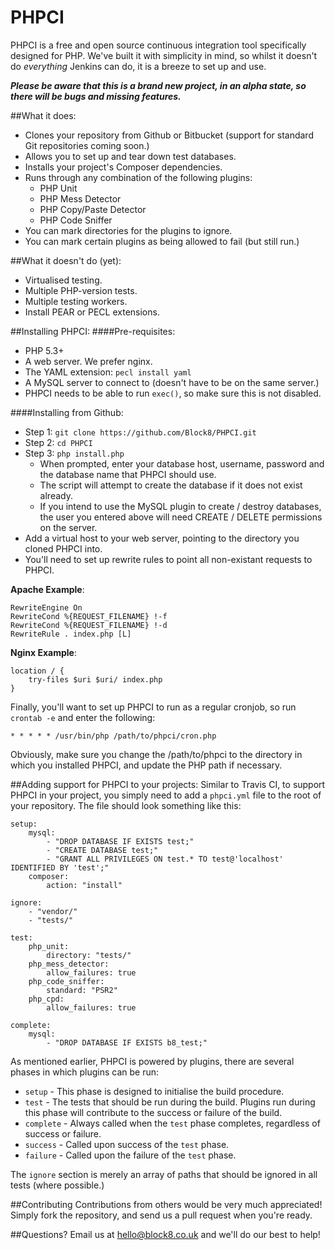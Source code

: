 PHPCI
=====

PHPCI is a free and open source continuous integration tool specifically designed for PHP. We've  built it with simplicity in mind, so whilst it doesn't do *everything* Jenkins can do, it is a breeze to set up and use.

_**Please be aware that this is a brand new project, in an alpha state, so there will be bugs and missing features.**_

##What it does:
* Clones your repository from Github or Bitbucket (support for standard Git repositories coming soon.)
* Allows you to set up and tear down test databases.
* Installs your project's Composer dependencies.
* Runs through any combination of the following plugins:
	* PHP Unit
	* PHP Mess Detector
	* PHP Copy/Paste Detector
	* PHP Code Sniffer
* You can mark directories for the plugins to ignore.
* You can mark certain plugins as being allowed to fail (but still run.)

##What it doesn't do (yet):
* Virtualised testing.
* Multiple PHP-version tests.
* Multiple testing workers.
* Install PEAR or PECL extensions.

##Installing PHPCI:
####Pre-requisites:
* PHP 5.3+
* A web server. We prefer nginx.
* The YAML extension: `pecl install yaml`
* A MySQL server to connect to (doesn't have to be on the same server.)
* PHPCI needs to be able to run `exec()`, so make sure this is not disabled.


####Installing from Github:
* Step 1: `git clone https://github.com/Block8/PHPCI.git`
* Step 2: `cd PHPCI`
* Step 3: `php install.php`
	* When prompted, enter your database host, username, password and the database name that PHPCI should use.
	* The script will attempt to create the database if it does not exist already.
	* If you intend to use the MySQL plugin to create / destroy databases, the user you entered above will need CREATE / DELETE permissions on the server.
* Add a virtual host to your web server, pointing to the directory you cloned PHPCI into.
* You'll need to set up rewrite rules to point all non-existant requests to PHPCI.

**Apache Example**:

	RewriteEngine On
	RewriteCond %{REQUEST_FILENAME} !-f
	RewriteCond %{REQUEST_FILENAME} !-d
	RewriteRule . index.php [L]
	
**Nginx Example**: 


    location / {
        try-files $uri $uri/ index.php
    }

Finally, you'll want to set up PHPCI to run as a regular cronjob, so run `crontab -e` and enter the following:

    * * * * * /usr/bin/php /path/to/phpci/cron.php
    
Obviously, make sure you change the /path/to/phpci to the directory in which you installed PHPCI, and update the PHP path if necessary.

##Adding support for PHPCI to your projects:
Similar to Travis CI, to support PHPCI in your project, you simply need to add a `phpci.yml` file to the root of your repository. The file should look something like this:

	setup:
		mysql:
    		- "DROP DATABASE IF EXISTS test;"
    		- "CREATE DATABASE test;"
    		- "GRANT ALL PRIVILEGES ON test.* TO test@'localhost' IDENTIFIED BY 'test';"
    	composer:
    		action: "install"
    
    ignore:
    	- "vendor/"
    	- "tests/"
    
    test:
    	php_unit:
    		directory: "tests/"
    	php_mess_detector:
    		allow_failures: true
    	php_code_sniffer:
    		standard: "PSR2"
    	php_cpd:
    		allow_failures: true
    
    complete:
    	mysql:
    		- "DROP DATABASE IF EXISTS b8_test;"
    		
As mentioned earlier, PHPCI is powered by plugins, there are several phases in which plugins can be run:

* `setup` - This phase is designed to initialise the build procedure.
* `test` - The tests that should be run during the build. Plugins run during this phase will contribute to the success or failure of the build.
* `complete` - Always called when the `test` phase completes, regardless of success or failure.
* `success` - Called upon success of the `test` phase.
* `failure` - Called upon the failure of the `test` phase.

The `ignore` section is merely an array of paths that should be ignored in all tests (where possible.)

##Contributing
Contributions from others would be very much appreciated! Simply fork the repository, and send us a pull request when you're ready. 

##Questions?
Email us at hello@block8.co.uk and we'll do our best to help!